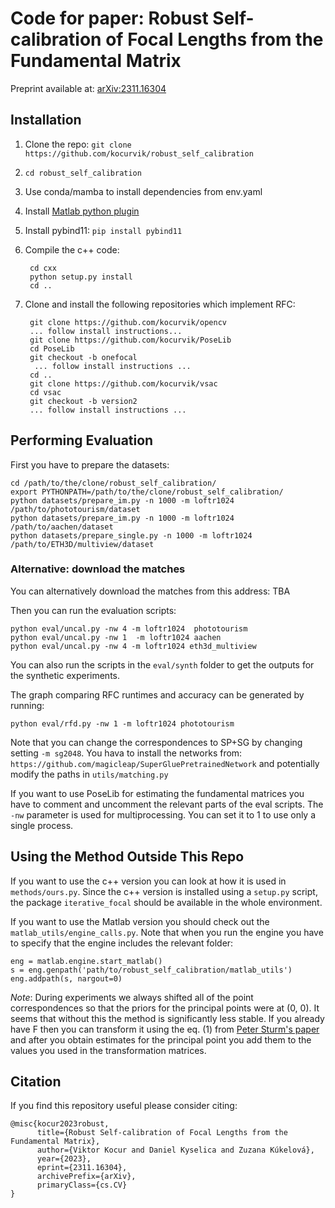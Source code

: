 
# Code for paper: Robust Self-calibration of Focal Lengths from the Fundamental Matrix

Preprint available at: [arXiv:2311.16304](https://arxiv.org/abs/2311.16304)

## Installation

1. Clone the repo: `git clone https://github.com/kocurvik/robust_self_calibration`
2. `cd robust_self_calibration`
3. Use conda/mamba to install dependencies from env.yaml
4. Install [Matlab python plugin](https://www.mathworks.com/products/matlab/matlab-and-python.html)
5. Install pybind11: `pip install pybind11`
6. Compile the c++ code:

	    cd cxx
	    python setup.py install
	    cd ..

7. Clone and install the following repositories which implement RFC:

	    git clone https://github.com/kocurvik/opencv 
	    ... follow install instructions... 
	    git clone https://github.com/kocurvik/PoseLib 
	    cd PoseLib 
	    git checkout -b onefocal
	     ... follow install instructions ...
	    cd .. 
	    git clone https://github.com/kocurvik/vsac 
	    cd vsac
	    git checkout -b version2	    
	    ... follow install instructions ...

## Performing Evaluation
First you have to prepare the datasets:

    cd /path/to/the/clone/robust_self_calibration/
    export PYTHONPATH=/path/to/the/clone/robust_self_calibration/
    python datasets/prepare_im.py -n 1000 -m loftr1024 /path/to/phototourism/dataset
    python datasets/prepare_im.py -n 1000 -m loftr1024 /path/to/aachen/dataset
    python datasets/prepare_single.py -n 1000 -m loftr1024 /path/to/ETH3D/multiview/dataset

### Alternative: download the matches
You can alternatively download the matches from this address: TBA

Then you can run the evaluation scripts:

    python eval/uncal.py -nw 4 -m loftr1024  phototourism
    python eval/uncal.py -nw 1  -m loftr1024 aachen
    python eval/uncal.py -nw 4 -m loftr1024 eth3d_multiview

You can also run the scripts in the `eval/synth` folder to get the outputs for the synthetic experiments.

The graph comparing RFC runtimes and accuracy can be generated by running:

    python eval/rfd.py -nw 1 -m loftr1024 phototourism

Note that you can change the correspondences to SP+SG by changing setting `-m sg2048`. You hava to install the networks from: `https://github.com/magicleap/SuperGluePretrainedNetwork` and potentially modify the paths in `utils/matching.py`

If you want to use PoseLib for estimating the fundamental matrices you have to comment and uncomment the relevant parts of the eval scripts. The `-nw` parameter is used for multiprocessing. You can set it to 1 to use only a single process.

## Using the Method Outside This Repo
If you want to use the c++ version you can look at how it is used in `methods/ours.py`. Since the c++ version is installed using a `setup.py` script, the package `iterative_focal` should be available in the whole environment.

If you want to use the Matlab version you should check out the `matlab_utils/engine_calls.py`. Note that when you run the engine you have to specify that the engine includes the relevant folder:

    eng = matlab.engine.start_matlab()  
    s = eng.genpath('path/to/robust_self_calibration/matlab_utils')  
    eng.addpath(s, nargout=0)

*Note*: During experiments we always shifted all of the point correspondences so that the priors for the principal points were at (0, 0). It seems that without this the method is significantly less stable. If you already have F then you can transform it using the eq. (1) from [Peter Sturm's paper](https://citeseerx.ist.psu.edu/document?repid=rep1&type=pdf&doi=d561e7c9075d3a88d40b5e84e1302e422b49b56f) and after you obtain estimates for the principal point you add them to the values you used in the transformation matrices.

## Citation

If you find this repository useful please consider citing:

```
@misc{kocur2023robust,
      title={Robust Self-calibration of Focal Lengths from the Fundamental Matrix}, 
      author={Viktor Kocur and Daniel Kyselica and Zuzana Kúkelová},
      year={2023},
      eprint={2311.16304},
      archivePrefix={arXiv},
      primaryClass={cs.CV}
}
```
